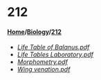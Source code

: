 # 212
#### [Home](../..)/[Biology](..)/[212]()
- [_Life Table of Balanus.pdf_](Life%20Table%20of%20Balanus.pdf)
- [_Life Tables Laboratory.pdf_](Life%20Tables%20Laboratory.pdf)
- [_Morphometry.pdf_](Morphometry.pdf)
- [_Wing venation.pdf_](Wing%20venation.pdf)
